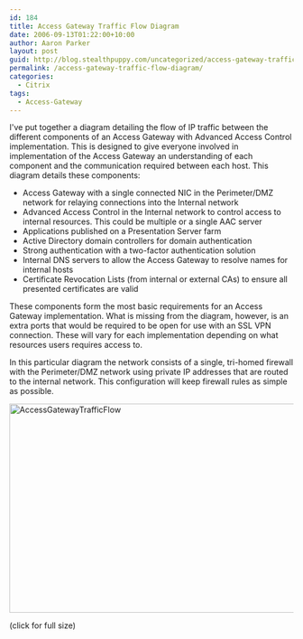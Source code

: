```yaml
---
id: 184
title: Access Gateway Traffic Flow Diagram
date: 2006-09-13T01:22:00+10:00
author: Aaron Parker
layout: post
guid: http://blog.stealthpuppy.com/uncategorized/access-gateway-traffic-flow-diagram
permalink: /access-gateway-traffic-flow-diagram/
categories:
  - Citrix
tags:
  - Access-Gateway
---
```

I've put together a diagram detailing the flow of IP traffic between the different components of an Access Gateway with Advanced Access Control implementation. This is designed to give everyone involved in implementation of the Access Gateway an understanding of each component and the communication required between each host. This diagram details these components:

  * Access Gateway with a single connected NIC in the Perimeter/DMZ network for relaying connections into the Internal network
  * Advanced Access Control in the Internal network to control access to internal resources. This could be multiple or a single AAC server
  * Applications published on a Presentation Server farm
  * Active Directory domain controllers for domain authentication
  * Strong authentication with a two-factor authentication solution
  * Internal DNS servers to allow the Access Gateway to resolve names for internal hosts
  * Certificate Revocation Lists (from internal or external CAs) to ensure all presented certificates are valid

These components form the most basic requirements for an Access Gateway implementation. What is missing from the diagram, however, is an extra ports that would be required to be open for use with an SSL VPN connection. These will vary for each implementation depending on what resources users requires access to.

In this particular diagram the network consists of a single, tri-homed firewall with the Perimeter/DMZ network using private IP addresses that are routed to the internal network. This configuration will keep firewall rules as simple as possible.

[<img style="display: inline; border: 0px;" title="AccessGatewayTrafficFlow" src="https://stealthpuppy.com/media/2010/02/AccessGatewayTrafficFlow_thumb.png" alt="AccessGatewayTrafficFlow" width="660" height="370" border="0" />](https://stealthpuppy.com/media/2010/02/AccessGatewayTrafficFlow.png)

(click for full size)